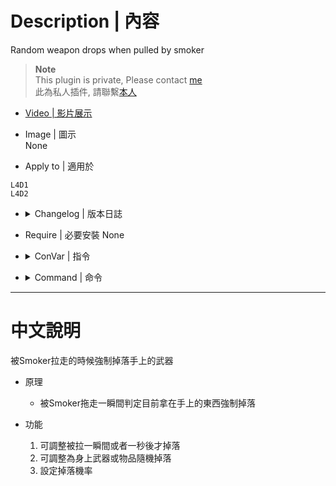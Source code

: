 # Description | 內容
Random weapon drops when pulled by smoker

> __Note__ <br/>
This plugin is private, Please contact [me](https://github.com/fbef0102/Game-Private_Plugin#私人插件列表-private-plugins-list)<br/>
此為私人插件, 請聯繫[本人](https://github.com/fbef0102/Game-Private_Plugin#私人插件列表-private-plugins-list)

* [Video | 影片展示](https://youtu.be/FWDx7Tge86M)

* Image | 圖示
<br/>None

* Apply to | 適用於
```
L4D1
L4D2
```

* <details><summary>Changelog | 版本日誌</summary>

	* v1.0
		* Original Request by Yabi
</details>

* Require | 必要安裝
	None

* <details><summary>ConVar | 指令</summary>

	* cfg/sourcemod/l4d_smoker_pull_weapon_drop.cfg
		```php
		// 0=Plugin off, 1=Plugin on.
		l4d_smoker_pull_weapon_drop_enable "1"

		// Probability to drop weapon.
		l4d_smoker_pull_weapon_drop_probability "100"

		// Drop survivor weapon when 0=Grabbed, 1=Pulled.
		l4d_smoker_pull_weapon_drop_type "0"

		// Which weapon drpps 0=Current, 1=Random slot.
		l4d_smoker_pull_weapon_drop_which "0"
		```
</details>

* <details><summary>Command | 命令</summary>
	None
</details>

- - - -
# 中文說明
被Smoker拉走的時候強制掉落手上的武器

* 原理
	* 被Smoker拖走一瞬間判定目前拿在手上的東西強制掉落

* 功能
	1. 可調整被拉一瞬間或者一秒後才掉落
	2. 可調整為身上武器或物品隨機掉落
	3. 設定掉落機率
